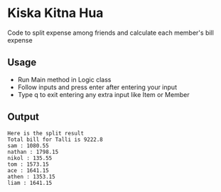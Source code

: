 # Kiska Kitna Hua
Code to split expense among friends and calculate each member's bill expense

## Usage
* Run Main method in Logic class
* Follow inputs and press enter after entering your input
* Type q to exit entering any extra input like Item or Member

## Output
```
Here is the split result
Total bill for Talli is 9222.8
sam : 1080.55
nathan : 1798.15
nikol : 135.55
tom : 1573.15
ace : 1641.15
athen : 1353.15
liam : 1641.15
```
